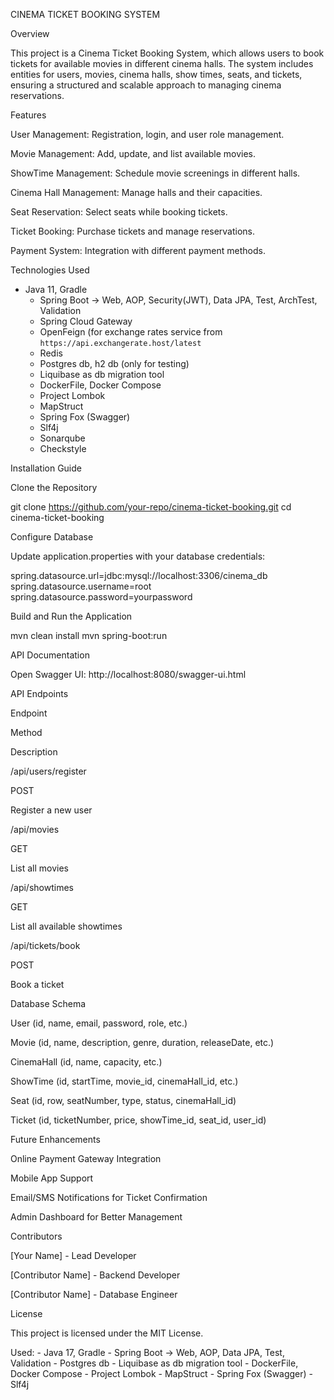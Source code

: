 CINEMA TICKET BOOKING SYSTEM

Overview

This project is a Cinema Ticket Booking System, which allows users to book tickets for available movies in different cinema halls. 
The system includes entities for users, movies, cinema halls, show times, seats, and tickets, ensuring a structured and scalable approach to managing cinema reservations.

Features

User Management: Registration, login, and user role management.

Movie Management: Add, update, and list available movies.

ShowTime Management: Schedule movie screenings in different halls.

Cinema Hall Management: Manage halls and their capacities.

Seat Reservation: Select seats while booking tickets.

Ticket Booking: Purchase tickets and manage reservations.

Payment System: Integration with different payment methods.

Technologies Used
- Java 11, Gradle
    - Spring Boot -> Web, AOP, Security(JWT), Data JPA, Test, ArchTest, Validation
    - Spring Cloud Gateway
    - OpenFeign (for exchange rates service from `https://api.exchangerate.host/latest`
    - Redis
    - Postgres db, h2 db (only for testing)
    - Liquibase as db migration tool
    - DockerFile, Docker Compose
    - Project Lombok
    - MapStruct
    - Spring Fox (Swagger)
    - Slf4j
    - Sonarqube
    - Checkstyle

Installation Guide

Clone the Repository

git clone https://github.com/your-repo/cinema-ticket-booking.git
cd cinema-ticket-booking

Configure Database

Update application.properties with your database credentials:

spring.datasource.url=jdbc:mysql://localhost:3306/cinema_db
spring.datasource.username=root
spring.datasource.password=yourpassword

Build and Run the Application

mvn clean install
mvn spring-boot:run

API Documentation

Open Swagger UI: http://localhost:8080/swagger-ui.html

API Endpoints

Endpoint

Method

Description

/api/users/register

POST

Register a new user

/api/movies

GET

List all movies

/api/showtimes

GET

List all available showtimes

/api/tickets/book

POST

Book a ticket

Database Schema

User (id, name, email, password, role, etc.)

Movie (id, name, description, genre, duration, releaseDate, etc.)

CinemaHall (id, name, capacity, etc.)

ShowTime (id, startTime, movie_id, cinemaHall_id, etc.)

Seat (id, row, seatNumber, type, status, cinemaHall_id)

Ticket (id, ticketNumber, price, showTime_id, seat_id, user_id)

Future Enhancements

Online Payment Gateway Integration

Mobile App Support

Email/SMS Notifications for Ticket Confirmation

Admin Dashboard for Better Management

Contributors

[Your Name] - Lead Developer

[Contributor Name] - Backend Developer

[Contributor Name] - Database Engineer

License

This project is licensed under the MIT License.





Used:
    - Java 17, Gradle
    - Spring Boot -> Web, AOP, Data JPA, Test, Validation
    - Postgres db
    - Liquibase as db migration tool
    - DockerFile, Docker Compose
    - Project Lombok
    - MapStruct
    - Spring Fox (Swagger)
    - Slf4j
